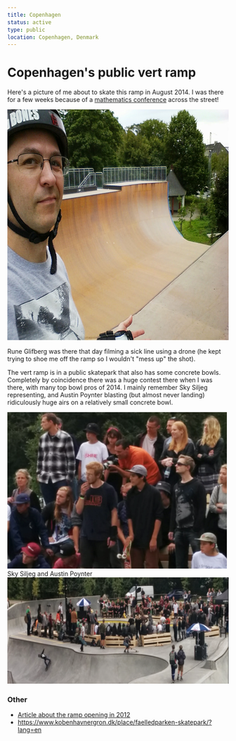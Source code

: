 ```yaml
---
title: Copenhagen
status: active
type: public
location: Copenhagen, Denmark
---
```

# Copenhagen's public vert ramp

Here's a picture of me about to skate this ramp in August 2014. I was there for a few weeks because of a [mathematics conference](https://wiki.sagemath.org/days61) across the street!

<img src="../../public/images/copenhagen.png"   width="700px"  height="525px" />

Rune Glifberg was there that day filming a sick line using a drone (he kept trying to shoe me off the ramp so I wouldn't "mess up" the shot).

The vert ramp is in a public skatepark that also has some concrete bowls. Completely by coincidence there was a huge contest there when I was there, with many top bowl pros of 2014. I mainly remember Sky Siljeg representing, and Austin Poynter blasting (but almost never landing) ridiculously huge airs on a relatively small concrete
bowl.

<img src="../../public/images/sky-austin.png"   width="500px"  height="356px" />
Sky Siljeg and Austin Poynter

<br/>

<img src="../../public/images/copenhagen-contest.png"   width="700px"  height="242px" />

### Other

- [Article about the ramp opening in 2012](http://ramp-riders.com/portfolio/europes-biggest-vert-ramp-2012-copenhagen/)
- https://www.kobenhavnergron.dk/place/faelledparken-skatepark/?lang=en